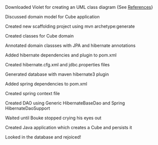 Downloaded Violet for creating an UML class diagram {See [References](References.md)}

Discussed domain model for Cube application

Created new scaffolding project using mvn archetype:generate

Created classes for Cube domain

Annotated domain classses with JPA and hibernate annotations

Added hibernate dependencies and plugin to pom.xml

Created hibernate.cfg.xml and jdbc.properties files

Generated database with maven hibernate3 plugin

Added spring dependencies to pom.xml

Created spring context file

Created DAO using Generic HibernateBaseDao and Spring HibernateDaoSupport

Waited until Bouke stopped crying his eyes out

Created Java application which creates a Cube and persists it

Looked in the database and rejoiced!